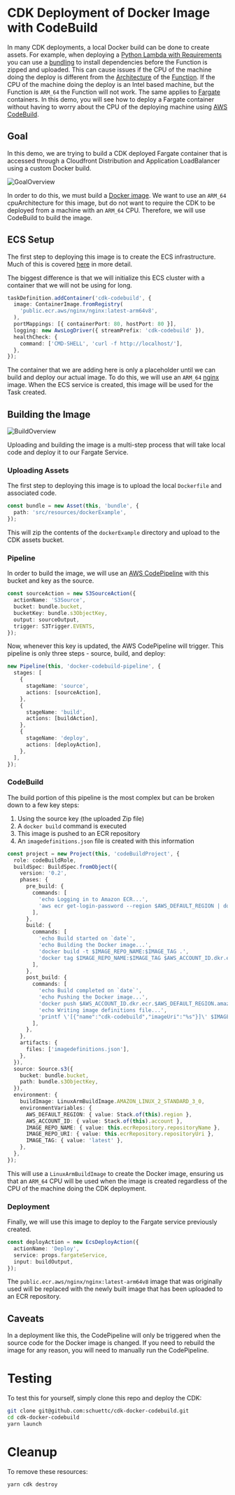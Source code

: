 # CDK Deployment of Docker Image with CodeBuild

In many CDK deployments, a local Docker build can be done to create assets. For example, when deploying a [Python Lambda with Requirements](https://subaud.io/blog/deploying-python-lambda-with-requirements-using-cdk) you can use a [bundling](https://docs.aws.amazon.com/cdk/api/v2/docs/aws-cdk-lib.aws_s3_assets.AssetOptions.html#bundling) to install dependencies before the Function is zipped and uploaded. This can cause issues if the CPU of the machine doing the deploy is different from the [Architecture](https://docs.aws.amazon.com/cdk/api/v2/docs/aws-cdk-lib.aws_lambda.Architecture.html) of the [Function](https://docs.aws.amazon.com/cdk/api/v2/docs/aws-cdk-lib.aws_lambda.Function.html). If the CPU of the machine doing the deploy is an Intel based machine, but the Function is `ARM_64` the Function will not work. The same applies to [Fargate](https://docs.aws.amazon.com/AmazonECS/latest/userguide/what-is-fargate.html) containers. In this demo, you will see how to deploy a Fargate container without having to worry about the CPU of the deploying machine using [AWS CodeBuild](https://aws.amazon.com/codebuild/).

## Goal

In this demo, we are trying to build a CDK deployed Fargate container that is accessed through a Cloudfront Distribution and Application LoadBalancer using a custom Docker build.

![GoalOverview](images/OverviewGoal.png)

In order to do this, we must build a [Docker image](https://docs.aws.amazon.com/AmazonECS/latest/userguide/create-container-image.html). We want to use an `ARM_64` cpuArchitecture for this image, but do not want to require the CDK to be deployed from a machine with an `ARM_64` CPU. Therefore, we will use CodeBuild to build the image.

## ECS Setup

The first step to deploying this image is to create the ECS infrastructure. Much of this is covered [here](https://www.subaud.io/blog/building-a-websocket-server-with-fargate-and-cdk) in more detail.

The biggest difference is that we will initialize this ECS cluster with a container that we will not be using for long.

```typescript
taskDefinition.addContainer('cdk-codebuild', {
  image: ContainerImage.fromRegistry(
    'public.ecr.aws/nginx/nginx:latest-arm64v8',
  ),
  portMappings: [{ containerPort: 80, hostPort: 80 }],
  logging: new AwsLogDriver({ streamPrefix: 'cdk-codebuild' }),
  healthCheck: {
    command: ['CMD-SHELL', 'curl -f http://localhost/'],
  },
});
```

The container that we are adding here is only a placeholder until we can build and deploy our actual image. To do this, we will use an `ARM_64` [nginx](https://gallery.ecr.aws/nginx/nginx) image. When the ECS service is created, this image will be used for the Task created.

## Building the Image

![BuildOverview](images/OverviewBuild.png)

Uploading and building the image is a multi-step process that will take local code and deploy it to our Fargate Service.

### Uploading Assets

The first step to deploying this image is to upload the local `Dockerfile` and associated code.

```typescript
const bundle = new Asset(this, 'bundle', {
  path: 'src/resources/dockerExample',
});
```

This will zip the contents of the `dockerExample` directory and upload to the CDK assets bucket.

### Pipeline

In order to build the image, we will use an [AWS CodePipeline](https://aws.amazon.com/codepipeline/) with this bucket and key as the source.

```typescript
const sourceAction = new S3SourceAction({
  actionName: 'S3Source',
  bucket: bundle.bucket,
  bucketKey: bundle.s3ObjectKey,
  output: sourceOutput,
  trigger: S3Trigger.EVENTS,
});
```

Now, whenever this key is updated, the AWS CodePipeline will trigger. This pipeline is only three steps - source, build, and deploy:

```typescript
new Pipeline(this, 'docker-codebuild-pipeline', {
  stages: [
    {
      stageName: 'source',
      actions: [sourceAction],
    },
    {
      stageName: 'build',
      actions: [buildAction],
    },
    {
      stageName: 'deploy',
      actions: [deployAction],
    },
  ],
});
```

### CodeBuild

The build portion of this pipeline is the most complex but can be broken down to a few key steps:

1. Using the source key (the uploaded Zip file)
2. A `docker build` command is executed
3. This image is pushed to an ECR repository
4. An `imagedefinitions.json` file is created with this information

```typescript
const project = new Project(this, 'codeBuildProject', {
  role: codeBuildRole,
  buildSpec: BuildSpec.fromObject({
    version: '0.2',
    phases: {
      pre_build: {
        commands: [
          'echo Logging in to Amazon ECR...',
          'aws ecr get-login-password --region $AWS_DEFAULT_REGION | docker login --username AWS --password-stdin $AWS_ACCOUNT_ID.dkr.ecr.$AWS_DEFAULT_REGION.amazonaws.com',
        ],
      },
      build: {
        commands: [
          'echo Build started on `date`',
          'echo Building the Docker image...',
          'docker build -t $IMAGE_REPO_NAME:$IMAGE_TAG .',
          'docker tag $IMAGE_REPO_NAME:$IMAGE_TAG $AWS_ACCOUNT_ID.dkr.ecr.$AWS_DEFAULT_REGION.amazonaws.com/$IMAGE_REPO_NAME:$IMAGE_TAG',
        ],
      },
      post_build: {
        commands: [
          'echo Build completed on `date`',
          'echo Pushing the Docker image...',
          'docker push $AWS_ACCOUNT_ID.dkr.ecr.$AWS_DEFAULT_REGION.amazonaws.com/$IMAGE_REPO_NAME:$IMAGE_TAG',
          'echo Writing image definitions file...',
          'printf \'[{"name":"cdk-codebuild","imageUri":"%s"}]\' $IMAGE_REPO_URI:$IMAGE_TAG > imagedefinitions.json',
        ],
      },
    },
    artifacts: {
      files: ['imagedefinitions.json'],
    },
  }),
  source: Source.s3({
    bucket: bundle.bucket,
    path: bundle.s3ObjectKey,
  }),
  environment: {
    buildImage: LinuxArmBuildImage.AMAZON_LINUX_2_STANDARD_3_0,
    environmentVariables: {
      AWS_DEFAULT_REGION: { value: Stack.of(this).region },
      AWS_ACCOUNT_ID: { value: Stack.of(this).account },
      IMAGE_REPO_NAME: { value: this.ecrRepository.repositoryName },
      IMAGE_REPO_URI: { value: this.ecrRepository.repositoryUri },
      IMAGE_TAG: { value: 'latest' },
    },
  },
});
```

This will use a `LinuxArmBuildImage` to create the Docker image, ensuring us that an `ARM_64` CPU will be used when the image is created regardless of the CPU of the machine doing the CDK deployment.

### Deployment

Finally, we will use this image to deploy to the Fargate service previously created.

```typescript
const deployAction = new EcsDeployAction({
  actionName: 'Deploy',
  service: props.fargateService,
  input: buildOutput,
});
```

The `public.ecr.aws/nginx/nginx:latest-arm64v8` image that was originally used will be replaced with the newly built image that has been uploaded to an ECR repository.

## Caveats

In a deployment like this, the CodePipeline will only be triggered when the source code for the Docker image is changed. If you need to rebuild the image for any reason, you will need to manually run the CodePipeline.

# Testing

To test this for yourself, simply clone this repo and deploy the CDK:

```bash
git clone git@github.com:schuettc/cdk-docker-codebuild.git
cd cdk-docker-codebuild
yarn launch
```

# Cleanup

To remove these resources:

```bash
yarn cdk destroy
```
